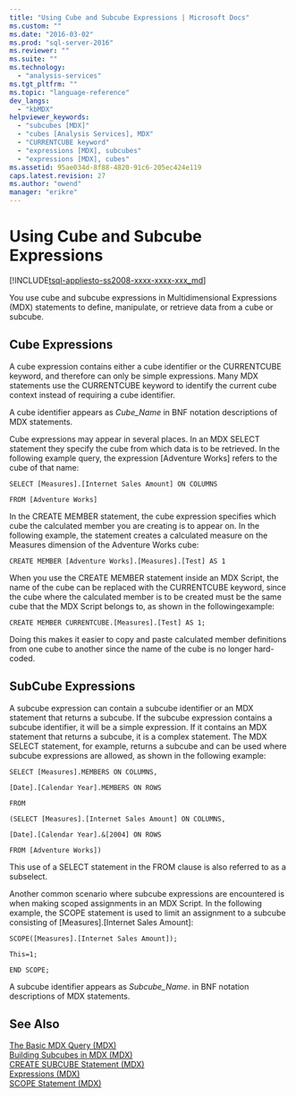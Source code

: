 ```yaml
---
title: "Using Cube and Subcube Expressions | Microsoft Docs"
ms.custom: ""
ms.date: "2016-03-02"
ms.prod: "sql-server-2016"
ms.reviewer: ""
ms.suite: ""
ms.technology: 
  - "analysis-services"
ms.tgt_pltfrm: ""
ms.topic: "language-reference"
dev_langs: 
  - "kbMDX"
helpviewer_keywords: 
  - "subcubes [MDX]"
  - "cubes [Analysis Services], MDX"
  - "CURRENTCUBE keyword"
  - "expressions [MDX], subcubes"
  - "expressions [MDX], cubes"
ms.assetid: 95ae034d-8f88-4820-91c6-205ec424e119
caps.latest.revision: 27
ms.author: "owend"
manager: "erikre"
---
```

# Using Cube and Subcube Expressions
[!INCLUDE[tsql-appliesto-ss2008-xxxx-xxxx-xxx_md](../database-engine/configure/windows/includes/tsql-appliesto-ss2008-xxxx-xxxx-xxx-md.md)]

  You use cube and subcube expressions in Multidimensional Expressions (MDX) statements to define, manipulate, or retrieve data from a cube or subcube.  
  
## Cube Expressions  
 A cube expression contains either a cube identifier or the CURRENTCUBE keyword, and therefore can only be simple expressions. Many MDX statements use the CURRENTCUBE keyword to identify the current cube context instead of requiring a cube identifier.  
  
 A cube identifier appears as *Cube_Name* in BNF notation descriptions of MDX statements.  
  
 Cube expressions may appear in several places. In an MDX SELECT statement they specify the cube from which data is to be retrieved. In the following example query, the expression [Adventure Works] refers to the cube of that name:  
  
 `SELECT [Measures].[Internet Sales Amount] ON COLUMNS`  
  
 `FROM [Adventure Works]`  
  
 In the CREATE MEMBER statement, the cube expression specifies which cube the calculated member you are creating is to appear on. In the following example, the statement creates a calculated measure on the Measures dimension of the Adventure Works cube:  
  
 `CREATE MEMBER [Adventure Works].[Measures].[Test] AS 1`  
  
 When you use the CREATE MEMBER statement inside an MDX Script, the name of the cube can be replaced with the CURRENTCUBE keyword, since the cube where the calculated member is to be created must be the same cube that the MDX Script belongs to, as shown in the followingexample:  
  
 `CREATE MEMBER CURRENTCUBE.[Measures].[Test] AS 1;`  
  
 Doing this makes it easier to copy and paste calculated member definitions from one cube to another since the name of the cube is no longer hard-coded.  
  
## SubCube Expressions  
 A subcube expression can contain a subcube identifier or an MDX statement that returns a subcube. If the subcube expression contains a subcube identifier, it will be a simple expression. If it contains an MDX statement that returns a subcube, it is a complex statement. The MDX SELECT statement, for example, returns a subcube and can be used where subcube expressions are allowed, as shown in the following example:  
  
 `SELECT [Measures].MEMBERS ON COLUMNS,`  
  
 `[Date].[Calendar Year].MEMBERS ON ROWS`  
  
 `FROM`  
  
 `(SELECT [Measures].[Internet Sales Amount] ON COLUMNS,`  
  
 `[Date].[Calendar Year].&[2004] ON ROWS`  
  
 `FROM [Adventure Works])`  
  
 This use of a SELECT statement in the FROM clause is also referred to as a subselect.  
  
 Another common scenario where subcube expressions are encountered is when making scoped assignments in an MDX Script. In the following example, the SCOPE statement is used to limit an assignment to a subcube consisting of [Measures].[Internet Sales Amount]:  
  
 `SCOPE([Measures].[Internet Sales Amount]);`  
  
 `This=1;`  
  
 `END SCOPE;`  
  
 A subcube identifier appears as *Subcube_Name*. in BNF notation descriptions of MDX statements.  
  
## See Also  
 [The Basic MDX Query &#40;MDX&#41;](../analysis-services/multidimensional-models/mdx/mdx-query-the-basic-query.md)   
 [Building Subcubes in MDX &#40;MDX&#41;](../analysis-services/multidimensional-models/mdx/building-subcubes-in-mdx-mdx.md)   
 [CREATE SUBCUBE Statement &#40;MDX&#41;](../mdx/mdx-data-definition-create-subcube.md)   
 [Expressions &#40;MDX&#41;](../mdx/expressions-mdx.md)   
 [SCOPE Statement &#40;MDX&#41;](../mdx/mdx-scripting-scope.md)  
  
  